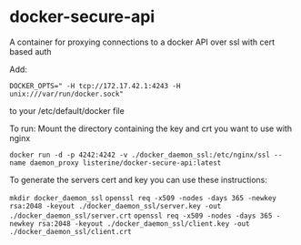 # docker-secure-api
A container for proxying connections to a docker API over ssl with cert based auth


Add:

`DOCKER_OPTS=" -H tcp://172.17.42.1:4243 -H unix:///var/run/docker.sock"`

to your /etc/default/docker file

To run:
Mount the directory containing the key and crt you want to use with nginx

`docker run -d -p 4242:4242 -v ./docker_daemon_ssl:/etc/nginx/ssl --name daemon_proxy listerine/docker-secure-api:latest`

To generate the servers cert and key you can use these instructions:

`mkdir docker_daemon_ssl`
`openssl req -x509 -nodes -days 365 -newkey rsa:2048 -keyout ./docker_daemon_ssl/server.key -out ./docker_daemon_ssl/server.crt`
`openssl req -x509 -nodes -days 365 -newkey rsa:2048 -keyout ./docker_daemon_ssl/client.key -out ./docker_daemon_ssl/client.crt`
